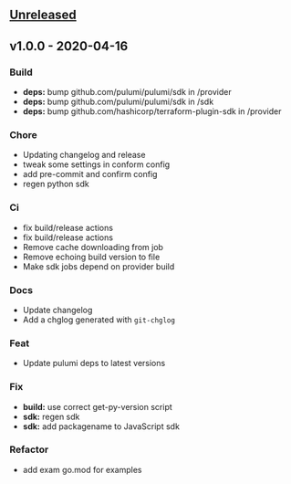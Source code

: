<a name="unreleased"></a>
## [Unreleased]


<a name="v1.0.0"></a>
## v1.0.0 - 2020-04-16
### Build
- **deps:** bump github.com/pulumi/pulumi/sdk in /provider
- **deps:** bump github.com/pulumi/pulumi/sdk in /sdk
- **deps:** bump github.com/hashicorp/terraform-plugin-sdk in /provider

### Chore
- Updating changelog and release
- tweak some settings in conform config
- add pre-commit and confirm config
- regen python sdk

### Ci
- fix build/release actions
- fix build/release actions
- Remove cache downloading from job
- Remove echoing build version to file
- Make sdk jobs depend on provider build

### Docs
- Update changelog
- Add a chglog generated with `git-chglog`

### Feat
- Update pulumi deps to latest versions

### Fix
- **build:** use correct get-py-version script
- **sdk:** regen sdk
- **sdk:** add packagename to JavaScript sdk

### Refactor
- add exam go.mod for examples


[Unreleased]: https://github.com/jaxxstorm/pulumi-rke/compare/v1.0.0...HEAD
